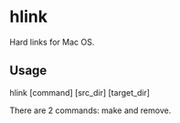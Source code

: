 # hlink
Hard links for Mac OS.

## Usage
hlink [command] [src_dir] [target_dir]

There are 2 commands: make and remove. 
